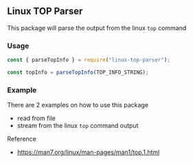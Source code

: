 ## Linux TOP Parser

This package will parse the output from the linux `top` command


### Usage

```js
const { parseTopInfo } = require("linux-top-parser");

const topInfo = parseTopInfo(TOP_INFO_STRING);
```


### Example

There are 2 examples on how to use this package
- read from file
- stream from the linux `top` command output

Reference
- https://man7.org/linux/man-pages/man1/top.1.html